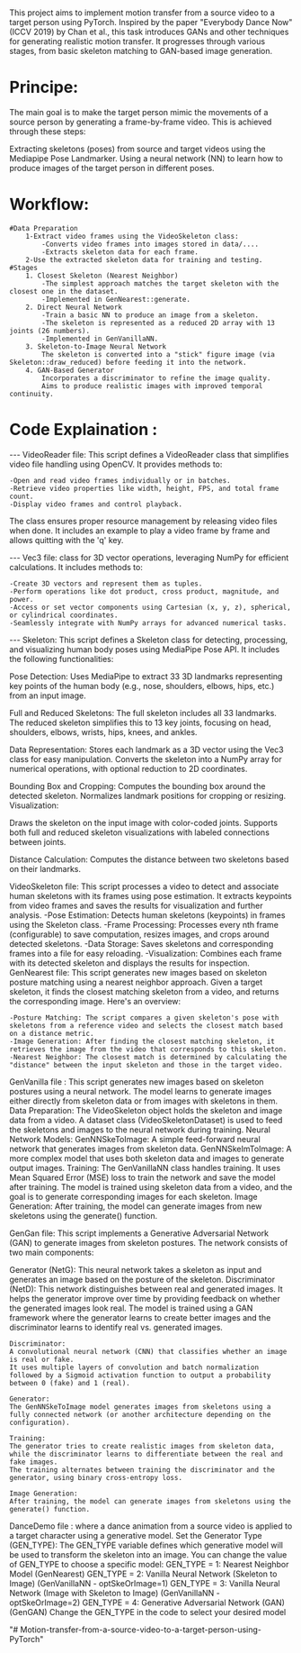 
# 
This project aims to implement motion transfer from a source video to a target person using PyTorch. Inspired by the paper "Everybody Dance Now" (ICCV 2019) by Chan et al., this task introduces GANs and other techniques for generating realistic motion transfer. It progresses through various stages, from basic skeleton matching to GAN-based image generation.


# Principe: 
The main goal is to make the target person mimic the movements of a source person by generating a frame-by-frame video. This is achieved through these steps:

Extracting skeletons (poses) from source and target videos using the Mediapipe Pose Landmarker.
Using a neural network (NN) to learn how to produce images of the target person in different poses.

# Workflow: 
    #Data Preparation
        1-Extract video frames using the VideoSkeleton class:
            -Converts video frames into images stored in data/....
            -Extracts skeleton data for each frame.
        2-Use the extracted skeleton data for training and testing.
    #Stages
        1. Closest Skeleton (Nearest Neighbor)
            -The simplest approach matches the target skeleton with the closest one in the dataset.
            -Implemented in GenNearest::generate.
        2. Direct Neural Network
            -Train a basic NN to produce an image from a skeleton.
            -The skeleton is represented as a reduced 2D array with 13 joints (26 numbers).
            -Implemented in GenVanillaNN.
        3. Skeleton-to-Image Neural Network
            The skeleton is converted into a "stick" figure image (via Skeleton::draw_reduced) before feeding it into the network.
        4. GAN-Based Generator
            Incorporates a discriminator to refine the image quality.
            Aims to produce realistic images with improved temporal continuity.

# Code Explaination : 

--- VideoReader file: This script defines a VideoReader class that simplifies video file handling using OpenCV. It provides methods to:

    -Open and read video frames individually or in batches.
    -Retrieve video properties like width, height, FPS, and total frame count.
    -Display video frames and control playback.
The class ensures proper resource management by releasing video files when done. It includes an example to play a video frame by frame and allows quitting with the 'q' key.

--- Vec3 file: class for 3D vector operations, leveraging NumPy for efficient calculations. It includes methods to:

    -Create 3D vectors and represent them as tuples.
    -Perform operations like dot product, cross product, magnitude, and power.
    -Access or set vector components using Cartesian (x, y, z), spherical, or cylindrical coordinates.
    -Seamlessly integrate with NumPy arrays for advanced numerical tasks.

--- Skeleton: This script defines a Skeleton class for detecting, processing, and visualizing human body poses using MediaPipe Pose API. It includes the following functionalities:

Pose Detection:
Uses MediaPipe to extract 33 3D landmarks representing key points of the human body (e.g., nose, shoulders, elbows, hips, etc.) from an input image.

Full and Reduced Skeletons:
The full skeleton includes all 33 landmarks.
The reduced skeleton simplifies this to 13 key joints, focusing on head, shoulders, elbows, wrists, hips, knees, and ankles.

Data Representation:
Stores each landmark as a 3D vector using the Vec3 class for easy manipulation.
Converts the skeleton into a NumPy array for numerical operations, with optional reduction to 2D coordinates.

Bounding Box and Cropping:
Computes the bounding box around the detected skeleton.
Normalizes landmark positions for cropping or resizing.
Visualization:

Draws the skeleton on the input image with color-coded joints.
Supports both full and reduced skeleton visualizations with labeled connections between joints.

Distance Calculation:
Computes the distance between two skeletons based on their landmarks.

VideoSkeleton file: This script processes a video to detect and associate human skeletons with its frames using pose estimation. It extracts keypoints from video frames and saves the results for visualization and further analysis.
    -Pose Estimation: Detects human skeletons (keypoints) in frames using the Skeleton class.
    -Frame Processing: Processes every nth frame (configurable) to save computation, resizes images, and crops around detected skeletons.
    -Data Storage: Saves skeletons and corresponding frames into a file for easy reloading.
    -Visualization: Combines each frame with its detected skeleton and displays the results for inspection.
GenNearest file: This script generates new images based on skeleton posture matching using a nearest neighbor approach. Given a target skeleton, it finds the closest matching skeleton from a video, and returns the corresponding image. Here's an overview:

    -Posture Matching: The script compares a given skeleton's pose with skeletons from a reference video and selects the closest match based on a distance metric.
    -Image Generation: After finding the closest matching skeleton, it retrieves the image from the video that corresponds to this skeleton.
    -Nearest Neighbor: The closest match is determined by calculating the "distance" between the input skeleton and those in the target video.

GenVanilla file : This script generates new images based on skeleton postures using a neural network. The model learns to generate images either directly from skeleton data or from images with skeletons in them.
    Data Preparation:
            The VideoSkeleton object holds the skeleton and image data from a video.
            A dataset class (VideoSkeletonDataset) is used to feed the skeletons and images to the neural network during training.
    Neural Network Models:
            GenNNSkeToImage: A simple feed-forward neural network that generates images from skeleton data.
            GenNNSkeImToImage: A more complex model that uses both skeleton data and images to generate output images.
    Training:
            The GenVanillaNN class handles training. It uses Mean Squared Error (MSE) loss to train the network and save the model after training.
            The model is trained using skeleton data from a video, and the goal is to generate corresponding images for each skeleton.
    Image Generation:
            After training, the model can generate images from new skeletons using the generate() function.

GenGan file: This script implements a Generative Adversarial Network (GAN) to generate images from skeleton postures. The network consists of two main components:

Generator (NetG): This neural network takes a skeleton as input and generates an image based on the posture of the skeleton.
Discriminator (NetD): This network distinguishes between real and generated images. It helps the generator improve over time by providing feedback on whether the generated images look real.
The model is trained using a GAN framework where the generator learns to create better images and the discriminator learns to identify real vs. generated images.

    Discriminator:
    A convolutional neural network (CNN) that classifies whether an image is real or fake.
    It uses multiple layers of convolution and batch normalization followed by a Sigmoid activation function to output a probability between 0 (fake) and 1 (real).
    
    Generator:
    The GenNNSkeToImage model generates images from skeletons using a fully connected network (or another architecture depending on the configuration).
   
    Training:
    The generator tries to create realistic images from skeleton data, while the discriminator learns to differentiate between the real and fake images.
    The training alternates between training the discriminator and the generator, using binary cross-entropy loss.

    Image Generation:
    After training, the model can generate images from skeletons using the generate() function.

DanceDemo file : where a dance animation from a source video is applied to a target character using a generative model. 
Set the Generator Type (GEN_TYPE): The GEN_TYPE variable defines which generative model will be used to transform the skeleton into an image. You can change the value of GEN_TYPE to choose a specific model:
    GEN_TYPE = 1: Nearest Neighbor Model (GenNearest)
    GEN_TYPE = 2: Vanilla Neural Network (Skeleton to Image) (GenVanillaNN - optSkeOrImage=1)
    GEN_TYPE = 3: Vanilla Neural Network (Image with Skeleton to Image) (GenVanillaNN - optSkeOrImage=2)
    GEN_TYPE = 4: Generative Adversarial Network (GAN) (GenGAN)
    Change the GEN_TYPE in the code to select your desired model



"# Motion-transfer-from-a-source-video-to-a-target-person-using-PyTorch" 
